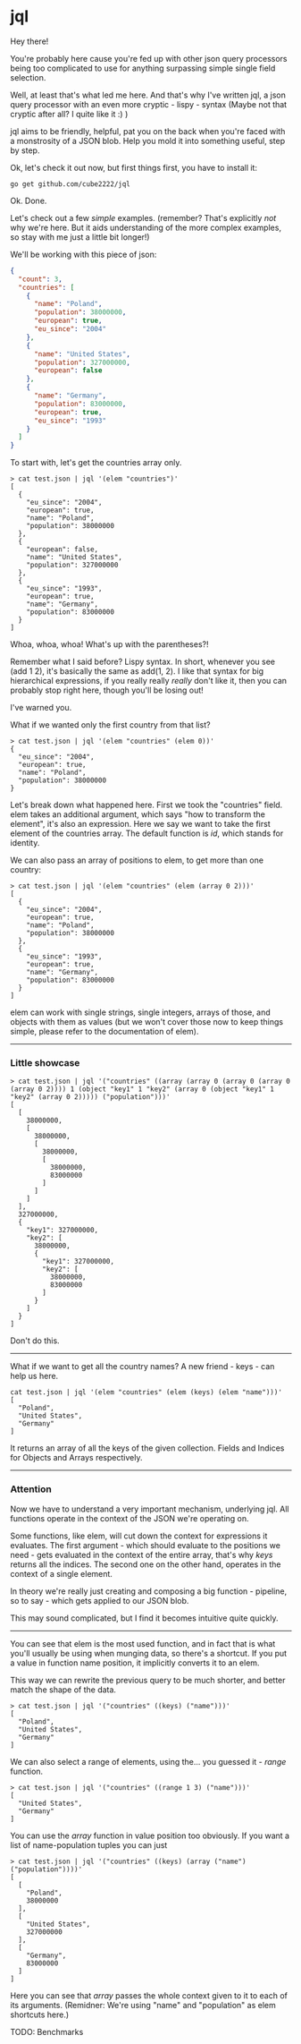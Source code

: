 # jql
Hey there!

You're probably here cause you're fed up with other json query processors being too complicated to use for anything surpassing simple single field selection.

Well, at least that's what led me here. And that's why I've written jql, a json query processor with an even more cryptic - lispy - syntax (Maybe not that cryptic after all? I quite like it :) )

jql aims to be friendly, helpful, pat you on the back when you're faced with a monstrosity of a JSON blob. Help you mold it into something useful, step by step.

Ok, let's check it out now, but first things first, you have to install it:
```
go get github.com/cube2222/jql
```

Ok. Done.

Let's check out a few _simple_ examples. (remember? That's explicitly *not* why we're here. But it aids understanding of the more complex examples, so stay with me just a little bit longer!)

We'll be working with this piece of json:
```json
{ 
  "count": 3,
  "countries": [
    {
      "name": "Poland",
      "population": 38000000,
      "european": true,
      "eu_since": "2004"
    },
    {
      "name": "United States",
      "population": 327000000,
      "european": false
    },
    {
      "name": "Germany",
      "population": 83000000,
      "european": true,
      "eu_since": "1993"
    }
  ]
}
```
To start with, let's get the countries array only.
```
> cat test.json | jql '(elem "countries")'
[
  {
    "eu_since": "2004",
    "european": true,
    "name": "Poland",
    "population": 38000000
  },
  {
    "european": false,
    "name": "United States",
    "population": 327000000
  },
  {
    "eu_since": "1993",
    "european": true,
    "name": "Germany",
    "population": 83000000
  }
]
```

Whoa, whoa, whoa! What's up with the parentheses?!

Remember what I said before? Lispy syntax. In short, whenever you see (add 1 2), it's basically the same as add(1, 2). I like that syntax for big hierarchical expressions, if you really really _really_ don't like it, then you can probably stop right here, though you'll be losing out!

I've warned you.

What if we wanted only the first country from that list?
```
> cat test.json | jql '(elem "countries" (elem 0))'
{
  "eu_since": "2004",
  "european": true,
  "name": "Poland",
  "population": 38000000
}
```
Let's break down what happened here. First we took the "countries" field. elem takes an additional argument, which says "how to transform the element", it's also an expression. Here we say we want to take the first element of the countries array. The default function is _id_, which stands for identity.

We can also pass an array of positions to elem, to get more than one country:
```
> cat test.json | jql '(elem "countries" (elem (array 0 2)))'
[
  {
    "eu_since": "2004",
    "european": true,
    "name": "Poland",
    "population": 38000000
  },
  {
    "eu_since": "1993",
    "european": true,
    "name": "Germany",
    "population": 83000000
  }
]
```

elem can work with single strings, single integers, arrays of those, and objects with them as values (but we won't cover those now to keep things simple, please refer to the documentation of elem).

---
### Little showcase

```
> cat test.json | jql '("countries" ((array (array 0 (array 0 (array 0 (array 0 2)))) 1 (object "key1" 1 "key2" (array 0 (object "key1" 1 "key2" (array 0 2))))) ("population")))'
[
  [
    38000000,
    [
      38000000,
      [
        38000000,
        [
          38000000,
          83000000
        ]
      ]
    ]
  ],
  327000000,
  {
    "key1": 327000000,
    "key2": [
      38000000,
      {
        "key1": 327000000,
        "key2": [
          38000000,
          83000000
        ]
      }
    ]
  }
]
```
Don't do this.

---

What if we want to get all the country names? A new friend - keys - can help us here.
```
cat test.json | jql '(elem "countries" (elem (keys) (elem "name")))'
[
  "Poland",
  "United States",
  "Germany"
]
```

It returns an array of all the keys of the given collection. Fields and Indices for Objects and Arrays respectively.

---
### Attention

Now we have to understand a very important mechanism, underlying jql. All functions operate in the context of the JSON we're operating on.

Some functions, like elem, will cut down the context for expressions it evaluates. The first argument - which should evaluate to the positions we need - gets evaluated in the context of the entire array, that's why _keys_ returns all the indices. The second one on the other hand, operates in the context of a single element.

In theory we're really just creating and composing a big function - pipeline, so to say - which gets applied to our JSON blob.

This may sound complicated, but I find it becomes intuitive quite quickly.

---

You can see that elem is the most used function, and in fact that is what you'll usually be using when munging data, so there's a shortcut. If you put a value in function name position, it implicitly converts it to an elem.

This way we can rewrite the previous query to be much shorter, and better match the shape of the data.
```
> cat test.json | jql '("countries" ((keys) ("name")))'
[
  "Poland",
  "United States",
  "Germany"
]
```

We can also select a range of elements, using the... you guessed it - _range_ function.
```
> cat test.json | jql '("countries" ((range 1 3) ("name")))'
[
  "United States",
  "Germany"
]
```

You can use the _array_ function in value position too obviously. If you want a list of name-population tuples you can just
```
> cat test.json | jql '("countries" ((keys) (array ("name") ("population"))))'
[
  [
    "Poland",
    38000000
  ],
  [
    "United States",
    327000000
  ],
  [
    "Germany",
    83000000
  ]
]
```

Here you can see that _array_ passes the whole context given to it to each of its arguments. (Remidner: We're using "name" and "population" as elem shortcuts here.)


TODO: Benchmarks